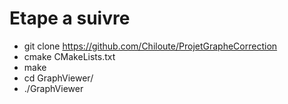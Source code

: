 # Etape a suivre 

- git clone https://github.com/Chiloute/ProjetGrapheCorrection
- cmake CMakeLists.txt
- make
- cd GraphViewer/
- ./GraphViewer

